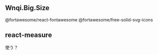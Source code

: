 ## Wnqi.Big.Size

@fortawesome/react-fontawesome
@fortawesome/free-solid-svg-icons

## react-measure

使う？
